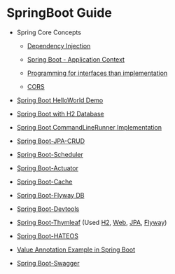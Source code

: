 # SpringBoot Guide
- Spring Core Concepts

    - [Dependency Injection](DependencyInjection.md)
    
    - [Spring Boot - Application Context](spring-boot-applicationContext)
    
    - [Programming for interfaces than implementation](ProgrammingInterface.md)
    
    - [CORS](CORS.md)
- [Spring Boot HelloWorld Demo](spring-boot-demo)
- [Spring Boot with H2 Database](spring-boot-H2DB)
- [Spring Boot CommandLineRunner Implementation](spring-boot-cmdLineRunner)
- [Spring Boot-JPA-CRUD](spring-boot-JPA-CRUD)
- [Spring Boot-Scheduler](spring-boot-scheduler)
- [Spring Boot-Actuator](spring-boot-actuator)
- [Spring Boot-Cache](spring-boot-cache)
- [Spring Boot-Flyway DB](spring-boot-flyway)
- [Spring Boot-Devtools](spring-boot-devtools)
- [Spring Boot-Thymleaf](spring-boot-thymleaf)  (Used [H2](spring-boot-H2DB), [Web](spring-boot-demo), [JPA](spring-boot-JPA-CRUD), [Flyway](spring-boot-flyway))
- [Spring Boot-HATEOS](spring-boot-hateos)
- [Value Annotation Example in Spring Boot](spring-boot-valueExample)
- [Spring Boot-Swagger](spring-boot-swagger)